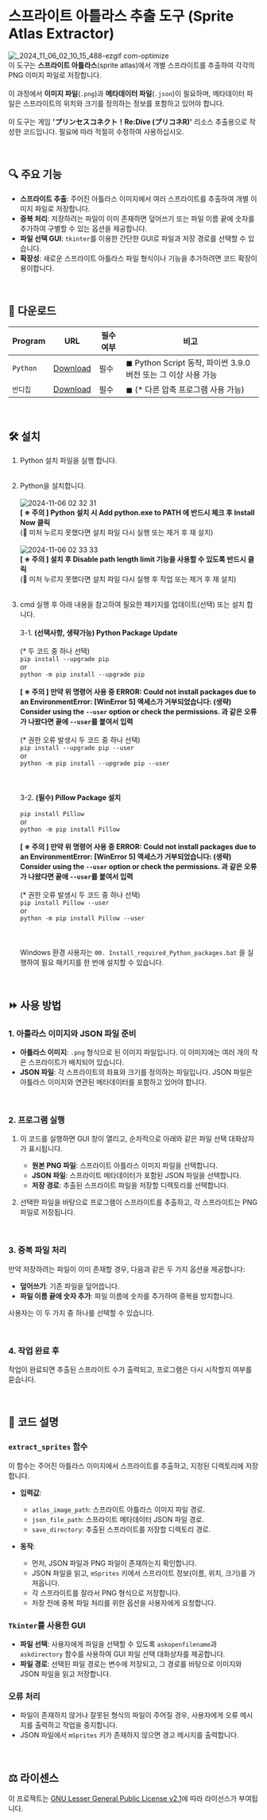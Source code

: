 # 스프라이트 아틀라스 추출 도구 (Sprite Atlas Extractor)
![_2024_11_06_02_10_15_488-ezgif com-optimize](https://github.com/user-attachments/assets/fec3209f-9460-4d28-b9e9-07ee8c0801fa) <BR>
이 도구는 **스프라이트 아틀라스**(sprite atlas)에서 개별 스프라이트를 추출하여 각각의 PNG 이미지 파일로 저장합니다.<BR> <BR>
이 과정에서 **이미지 파일**(`.png`)과 **메타데이터 파일**(`.json`)이 필요하며, 메타데이터 파일은 스프라이트의 위치와 크기를 정의하는 정보를 포함하고 있어야 합니다.<BR> <BR>
이 도구는 게임 **'プリンセスコネクト！Re:Dive (プリコネR)'** 리소스 추출용으로 작성한 코드입니다. 필요에 따라 적절히 수정하여 사용하십시오.

<BR>

## 🔍 주요 기능

- **스프라이트 추출**: 주어진 아틀라스 이미지에서 여러 스프라이트를 추출하여 개별 이미지 파일로 저장합니다.
- **중복 처리**: 저장하려는 파일이 이미 존재하면 덮어쓰기 또는 파일 이름 끝에 숫자를 추가하여 구별할 수 있는 옵션을 제공합니다.
- **파일 선택 GUI**: `tkinter`를 이용한 간단한 GUI로 파일과 저장 경로를 선택할 수 있습니다.
- **확장성**: 새로운 스프라이트 아틀라스 파일 형식이나 기능을 추가하려면 코드 확장이 용이합니다.

<BR>

## 💾 다운로드 <BR>
| Program                                | URL                                                | 필수여부 | 비고                                                                                           |
|----------------------------------------|----------------------------------------------------|----------|------------------------------------------------------------------------------------------------|
| `Python`            | [Download](https://www.python.org/downloads/release/python-390/)   | 필수     | ◼ Python Script 동작, 파이썬 3.9.0 버전 또는 그 이상 사용 가능 |
| `반디집`             | [Download](https://kr.bandisoft.com/bandizip/)   | 필수     | ◼ (* 다른 압축 프로그램 사용 가능) |

<BR>

## 🛠️ 설치

1. Python 설치 파일을 실행 합니다. <BR> <BR>

2. Python을 설치합니다. <BR> <BR>
![2024-11-06 02 32 31](https://github.com/user-attachments/assets/0f9e2ed9-e57f-43e5-bbd3-14b4016be05d) <BR>
**[ ※ 주의 ] Python 설치 시 Add python.exe to PATH 에 반드시 체크 후 Install Now 클릭** <BR>
(📌 미처 누르지 못했다면 설치 파일 다시 실행 또는 제거 후 재 설치) <BR> <BR>
![2024-11-06 02 33 33](https://github.com/user-attachments/assets/a891fae4-164f-4a56-8f9a-d21a7602f913) <BR>
**[ ※ 주의 ] 설치 후 Disable path length limit 기능을 사용할 수 있도록 반드시 클릭** <BR>
(📌 미처 누르지 못했다면 설치 파일 다시 실행 후 작업 또는 제거 후 재 설치) <BR> <BR>

3. cmd 실행 후 아래 내용을 참고하여 필요한 패키지를 업데이트(선택) 또는 설치 합니다. <BR> <BR>
3-1. **(선택사항, 생략가능) Python Package Update** <BR> <BR>
(* 두 코드 중 하나 선택) <BR>
`pip install --upgrade pip` <BR>
or <BR>
`python -m pip install --upgrade pip` <BR> <BR>
**[ ※ 주의 ] 만약 위 명령어 사용 중 ERROR: Could not install packages due to an EnvironmentError: [WinError 5] 액세스가 거부되었습니다: (생략) Consider using the `--user` option or check the permissions. 과 같은 오류가 나왔다면 끝에 `--user`를 붙여서 입력** <BR> <BR>
(* 권한 오류 발생시 두 코드 중 하나 선택) <BR>
`pip install --upgrade pip --user` <BR>
or <BR>
`python -m pip install --upgrade pip --user` <BR>
<BR> <BR> <BR>
3-2. **(필수) Pillow Package 설치** <BR> <BR>
`pip install Pillow` <BR>
or <BR>
`python -m pip install Pillow` <BR> <BR>
**[ ※ 주의 ] 만약 위 명령어 사용 중 ERROR: Could not install packages due to an EnvironmentError: [WinError 5] 액세스가 거부되었습니다: (생략) Consider using the `--user` option or check the permissions. 과 같은 오류가 나왔다면 끝에 `--user`를 붙여서 입력** <BR> <BR>
(* 권한 오류 발생시 두 코드 중 하나 선택) <BR>
`pip install Pillow --user` <BR>
or <BR>
`python -m pip install Pillow --user` <BR>
<BR> <BR> <BR>
Windows 환경 사용자는 `00. Install_required_Python_packages.bat` 을 실행하여 필요 패키지를 한 번에 설치할 수 있습니다.

<BR>

## ⏩ 사용 방법

### 1. 아틀라스 이미지와 JSON 파일 준비

- **아틀라스 이미지**: `.png` 형식으로 된 이미지 파일입니다. 이 이미지에는 여러 개의 작은 스프라이트가 배치되어 있습니다.
- **JSON 파일**: 각 스프라이트의 좌표와 크기를 정의하는 파일입니다. JSON 파일은 아틀라스 이미지와 연관된 메타데이터를 포함하고 있어야 합니다.

<BR>

### 2. 프로그램 실행

1. 이 코드를 실행하면 GUI 창이 열리고, 순차적으로 아래와 같은 파일 선택 대화상자가 표시됩니다.
   - **원본 PNG 파일**: 스프라이트 아틀라스 이미지 파일을 선택합니다.
   - **JSON 파일**: 스프라이트 메타데이터가 포함된 JSON 파일을 선택합니다.
   - **저장 경로**: 추출된 스프라이트 파일을 저장할 디렉토리를 선택합니다.

2. 선택한 파일을 바탕으로 프로그램이 스프라이트를 추출하고, 각 스프라이트는 PNG 파일로 저장됩니다.

<BR>

### 3. 중복 파일 처리

만약 저장하려는 파일이 이미 존재할 경우, 다음과 같은 두 가지 옵션을 제공합니다:
- **덮어쓰기**: 기존 파일을 덮어씁니다.
- **파일 이름 끝에 숫자 추가**: 파일 이름에 숫자를 추가하여 중복을 방지합니다.

사용자는 이 두 가지 중 하나를 선택할 수 있습니다.

<BR>

### 4. 작업 완료 후

작업이 완료되면 추출된 스프라이트 수가 출력되고, 프로그램은 다시 시작할지 여부를 묻습니다.

<BR>

## 📝 코드 설명

### `extract_sprites` 함수

이 함수는 주어진 아틀라스 이미지에서 스프라이트를 추출하고, 지정된 디렉토리에 저장합니다.

- **입력값**:
  - `atlas_image_path`: 스프라이트 아틀라스 이미지 파일 경로.
  - `json_file_path`: 스프라이트 메타데이터 JSON 파일 경로.
  - `save_directory`: 추출된 스프라이트를 저장할 디렉토리 경로.

- **동작**:
  - 먼저, JSON 파일과 PNG 파일이 존재하는지 확인합니다.
  - JSON 파일을 읽고, `mSprites` 키에서 스프라이트 정보(이름, 위치, 크기)를 가져옵니다.
  - 각 스프라이트를 잘라서 PNG 형식으로 저장합니다.
  - 저장 전에 중복 파일 처리를 위한 옵션을 사용자에게 요청합니다.

### `Tkinter`를 사용한 GUI

- **파일 선택**: 사용자에게 파일을 선택할 수 있도록 `askopenfilename`과 `askdirectory` 함수를 사용하여 GUI 파일 선택 대화상자를 제공합니다.
- **파일 경로**: 선택된 파일 경로는 변수에 저장되고, 그 경로를 바탕으로 이미지와 JSON 파일을 읽고 저장합니다.

### 오류 처리

- 파일이 존재하지 않거나 잘못된 형식의 파일이 주어질 경우, 사용자에게 오류 메시지를 출력하고 작업을 중지합니다.
- JSON 파일에서 `mSprites` 키가 존재하지 않으면 경고 메시지를 출력합니다.

<BR>

## ⚖️ 라이센스

이 프로젝트는 [GNU Lesser General Public License v2.1](LICENSE)에 따라 라이선스가 부여됩니다.

<BR> <BR> <BR>
